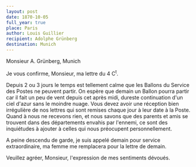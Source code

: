 ```yaml
---
layout: post
date: 1870-10-05
full_year: true
place: Paris
author: Louis Guillier
recipient: Adolphe Grünberg
destination: Munich
---
```


Monsieur A. Grünberg, Munich


Je vous confirme, Monsieur, ma lettre du 4 C<sup>t</sup>.

Depuis 2 ou 3 jours le temps est tellement calme que les Ballons du Service des
Postes ne peuvent partir.
On espère que demain un Ballon pourra partir car il fait un peu de vent depuis
cet après midi, dureste continuation d'un ciel d'azur sans le moindre nuage.
Vous devez avoir une réception bien irrégulière de nos lettres qui sont remises
chaque jour à leur date à la Poste. Quand à nous ne recevons rien, et nous
savons que des parents et amis se trouvent dans des départements envahis par
l'ennemi, ce sont des inquiétudes à ajouter à celles qui nous préocupent
personnellement.

A peine descendu de garde, je suis appelé demain pour service extraordinaire,
ma femme me remplacera pour la lettre de demain.

Veuillez agréer, Monsieur, l'expression de mes sentiments dévoués.
